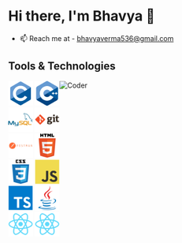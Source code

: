 # Hi there, I'm Bhavya 👋

<!--
**bhavya-verma28/bhavya-verma28** is a ✨ _special_ ✨ repository because its `README.md` (this file) appears on your GitHub profile.

Here are some ideas to get you started:

- 📫 Reach me at - bhavyaverma536@gmail.com
- 🌱 I’m currently learning ...
- 👯 I’m looking to collaborate on ...
- 🤔 I’m looking for help with ...
- 💬 Ask me about ...
- 📫 How to reach me: ...
- 😄 Pronouns: ...
- ⚡ Fun fact: ...
-->
- 📫 Reach me at - bhavyaverma536@gmail.com

## Tools & Technologies
<p>
  <img src="https://user-images.githubusercontent.com/59734313/157189039-c09b3e38-9f42-42c0-ab54-14f1574190a7.gif" alt="Coder" width="400" height="400" align="right">
  <img src="https://raw.githubusercontent.com/devicons/devicon/master/icons/c/c-original.svg" width="50" height="50">
  <img src="https://raw.githubusercontent.com/devicons/devicon/master/icons/cplusplus/cplusplus-original.svg" width="50" height="50">
  <img src="https://raw.githubusercontent.com/devicons/devicon/master/icons/mysql/mysql-original-wordmark.svg" width="50" height="50">
  <img src="https://raw.githubusercontent.com/devicons/devicon/master/icons/git/git-original-wordmark.svg" width="50" height="50">
  <img src="https://raw.githubusercontent.com/devicons/devicon/master/icons/postman/postman-original-wordmark.svg" width="50" height="50">
  <img src="https://raw.githubusercontent.com/devicons/devicon/master/icons/html5/html5-original-wordmark.svg" width="50" height="50">
  <img src="https://raw.githubusercontent.com/devicons/devicon/master/icons/css3/css3-original-wordmark.svg" width="50" height="50">
  <img src="https://raw.githubusercontent.com/devicons/devicon/master/icons/javascript/javascript-original.svg" width="50" height="50">
  <img src="https://raw.githubusercontent.com/devicons/devicon/master/icons/typescript/typescript-original.svg" width="50" height="50">
  <img src="https://raw.githubusercontent.com/devicons/devicon/master/icons/java/java-original.svg" width="50" height="50">
  <img src="https://raw.githubusercontent.com/devicons/devicon/master/icons/react/react-original.svg" width="50" height="50">
  <img src="https://raw.githubusercontent.com/devicons/devicon/master/icons/react/react-original.svg" width="50" height="50">
</p>
